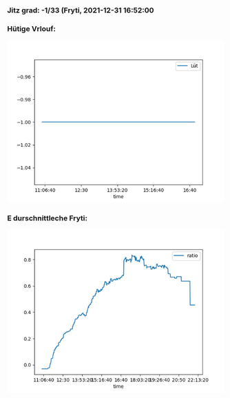 ### Jitz grad: -1/33 (Fryti, 2021-12-31 16:52:00

### Hütige Vrlouf:
![Graph](Today.png)

### E durschnittleche Fryti:
![Graph](Fryti.png)